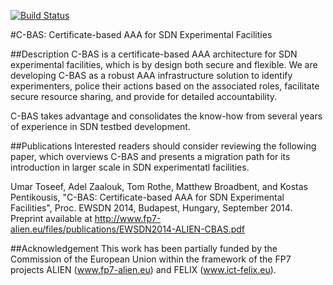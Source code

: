 
[![Build Status](https://travis-ci.org/EICT/C-BAS-framework.svg)](https://travis-ci.org/EICT/C-BAS-framework)

#C-BAS: Certificate-based AAA for SDN Experimental Facilities

##Description
C-BAS is a certificate-based AAA architecture for SDN experimental facilities, which is by design both secure and flexible. We are developing C-BAS as a robust AAA infrastructure solution to identify experimenters, police their actions based on the associated roles, facilitate secure resource sharing, and provide for detailed accountability. 

C-BAS takes advantage and consolidates the know-how from several years of experience in SDN testbed development.

##Publications
Interested readers should consider reviewing the following paper, which overviews C-BAS and presents a migration path for its introduction in larger scale in SDN experimentatl facilities.

Umar Toseef, Adel Zaalouk, Tom Rothe, Matthew Broadbent, and Kostas Pentikousis, "C-BAS: Certificate-based AAA for SDN Experimental Facilities", Proc. EWSDN 2014, Budapest, Hungary, September 2014. Preprint available at http://www.fp7-alien.eu/files/publications/EWSDN2014-ALIEN-CBAS.pdf

##Acknowledgement
This work has been partially funded by the Commission of the European Union within the framework of the FP7 projects ALIEN (www.fp7-alien.eu) and FELIX (www.ict-felix.eu).

   
